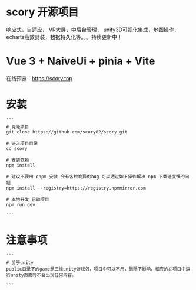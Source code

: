 # scory 开源项目
响应式，自适应，
VR大屏，中后台管理，
unity3D可视化集成，地图操作，
echarts高效封装，数据持久化等。。。持续更新中！


# Vue 3 + NaiveUi + pinia + Vite
在线预览：<https://scory.top>

# 安装
    ```
    # 克隆项目
    git clone https://github.com/scory02/scory.git

    # 进入项目目录
    cd scory

    # 安装依赖
    npm install

    # 建议不要用 cnpm 安装 会有各种诡异的bug 可以通过如下操作解决 npm 下载速度慢的问题
    npm install --registry=https://registry.npmmirror.com

    # 本地开发 启动项目
    npm run dev
    
    ```
# 注意事项

    ```
    # 关于unity
    public目录下的game是三维unity游戏包，项目中可以不用，删除不影响，相应的在项目中运行unity页面时不会出现任何内容。
    
    ```
